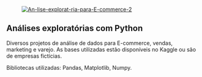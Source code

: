 <figure>
  <a href="https://ibb.co/d0p2yJ8"><img src="https://i.ibb.co/C597FsR/An-lise-explorat-ria-para-E-commerce-2.png" alt="An-lise-explorat-ria-para-E-commerce-2" border="0"></a>
</figure>


## Análises exploratórias com Python

Diversos projetos de análise de dados para E-commerce, vendas, marketing e varejo.
As bases utilizadas estão disponíveis no Kaggle ou são de empresas fictícias. 

Bibliotecas utilizadas: Pandas, Matplotlib, Numpy.
